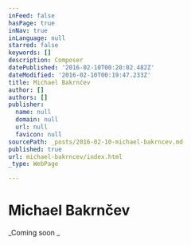 ```yaml
---
inFeed: false
hasPage: true
inNav: true
inLanguage: null
starred: false
keywords: []
description: Composer
datePublished: '2016-02-10T00:20:02.482Z'
dateModified: '2016-02-10T00:19:47.233Z'
title: Michael Bakrnčev
author: []
authors: []
publisher:
  name: null
  domain: null
  url: null
  favicon: null
sourcePath: _posts/2016-02-10-michael-bakrncev.md
published: true
url: michael-bakrncev/index.html
_type: WebPage

---
```

# Michael Bakrnčev

_Coming soon _